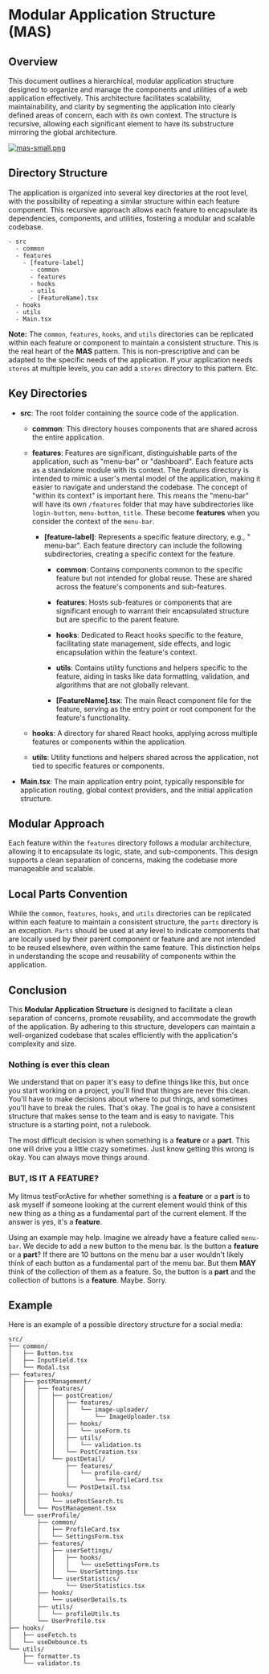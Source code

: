 # Modular Application Structure (MAS)

## Overview

This document outlines a hierarchical, modular application structure designed to
organize and manage the components and utilities of a web application
effectively. This architecture facilitates scalability, maintainability, and
clarity by segmenting the application into clearly defined areas of concern,
each with its own context. The structure is recursive, allowing each significant
element to have its substructure mirroring the global architecture.

[![mas-small.png](assets/mas-small.png)](assets/mas.png)

## Directory Structure

The application is organized into several key directories at the root level,
with the possibility of repeating a similar structure within each feature
component. This recursive approach allows each feature to encapsulate its
dependencies, components, and utilities, fostering a modular and scalable
codebase.

```
- src
  - common
  - features
    - [feature-label]
      - common
      - features
      - hooks
      - utils
      - [FeatureName].tsx
  - hooks
  - utils
  - Main.tsx
```

**Note:** The `common`, `features`, `hooks`, and `utils` directories can be
replicated within each feature or component to maintain a consistent structure.
This is the real heart of the **MAS** pattern. This is non-prescriptive and can be
adapted to the specific needs of the application. If your application needs `stores`
at multiple levels, you can add a `stores` directory to this pattern. Etc.


## Key Directories

- **src**: The root folder containing the source code of the application.

    - **common**: This directory houses components  that are shared across 
      the entire application.

    - **features**: Features are significant, distinguishable parts of the
      application, such as "menu-bar" or "dashboard". Each feature acts as a
      standalone module with its context. The _features_ directory is intended to 
      mimic a user's mental model of the application, making it easier to navigate
      and understand the codebase. The concept of "within its context" is important
      here. This means the "menu-bar" will have its own `/features` folder that may have
      subdirectories like `login-button`, `menu-button`, `title`. These become **features**
      when you consider the context of the `menu-bar`.

        - **[feature-label]**: Represents a specific feature directory, e.g., "
          menu-bar". Each feature directory can include the following
          subdirectories, creating a specific context for the feature.

            - **common**: Contains components common to the
              specific feature but not intended for global reuse. These are
              shared across the feature's components and sub-features.

            - **features**: Hosts sub-features or components that are
              significant enough to warrant their encapsulated structure but are
              specific to the parent feature.

            - **hooks**: Dedicated to React hooks specific to the feature,
              facilitating state management, side effects, and logic
              encapsulation within the feature's context.

            - **utils**: Contains utility functions and helpers specific to the
              feature, aiding in tasks like data formatting, validation, and
              algorithms that are not globally relevant.

            - **[FeatureName].tsx**: The main React component file for the
              feature, serving as the entry point or root component for the
              feature's functionality.

    - **hooks**: A directory for shared React hooks, applying across
      multiple features or components within the application.

    - **utils**: Utility functions and helpers shared across the
      application, not tied to specific features or components.

- **Main.tsx**: The main application entry point, typically responsible for
  application routing, global context providers, and the initial application
  structure.

## Modular Approach

Each feature within the `features` directory follows a modular architecture,
allowing it to encapsulate its logic, state, and sub-components. This design
supports a clean separation of concerns, making the codebase more manageable and
scalable.

## Local Parts Convention

While the `common`, `features`, `hooks`, and `utils` directories can be
replicated within each feature to maintain a consistent structure, the `parts`
directory is an exception. `Parts` should be used at any level to indicate
components that are locally used by their parent component or feature and are
not intended to be reused elsewhere, even within the same feature. This
distinction helps in understanding the scope and reusability of components
within the application.

## Conclusion

This **Modular Application Structure** is designed to facilitate a clean separation of
concerns, promote reusability, and accommodate the growth of the application. By
adhering to this structure, developers can maintain a well-organized codebase
that scales efficiently with the application's complexity and size.

### Nothing is ever this clean

We understand that on paper it's easy to define things like this, but once you start
working on a project, you'll find that things are never this clean. You'll have to
make decisions about where to put things, and sometimes you'll have to break the
rules. That's okay. The goal is to have a consistent structure that makes sense to
the team and is easy to navigate. This structure is a starting point, not a rulebook.

The most difficult decision is when something is a **feature** or a **part**. This 
one will drive you a little crazy sometimes. Just know getting this wrong is okay. You
can always move things around. 

### BUT, IS IT A FEATURE?

My litmus testForActive for whether something is a **feature** or a **part** is to ask
myself if someone looking at the current element would think of this new thing as a
thing as a fundamental part of the current element. If the answer is yes, it's a
**feature**. 

Using an example may help. Imagine we already have a feature called `menu-bar`. We
decide to add a new button to the menu bar. Is the button a **feature** or a
**part**? If there are 10 buttons on the menu bar a user wouldn't likely think
of each button as a fundamental part of the menu bar. But them **MAY** think of the 
collection of them as a feature. So, the button is a **part** and the collection
of buttons is a **feature**. Maybe. Sorry.


## Example

Here is an example of a possible directory structure for a social media:


```
src/
├── common/
│   ├── Button.tsx
│   ├── InputField.tsx
│   └── Modal.tsx
├── features/
│   ├── postManagement/
│   │   ├── features/
│   │   │   ├── postCreation/
│   │   │   │   ├── features/
│   │   │   │   │   └── image-uploader/
│   │   │   │   │       └── ImageUploader.tsx
│   │   │   │   ├── hooks/
│   │   │   │   │   └── useForm.ts
│   │   │   │   ├── utils/
│   │   │   │   │   └── validation.ts
│   │   │   │   └── PostCreation.tsx
│   │   │   └── postDetail/
│   │   │       ├── features/
│   │   │       │   └── profile-card/
│   │   │       │       └── ProfileCard.tsx
│   │   │       └── PostDetail.tsx
│   │   ├── hooks/
│   │   │   └── usePostSearch.ts
│   │   └── PostManagement.tsx
│   └── userProfile/
│       ├── common/
│       │   ├── ProfileCard.tsx
│       │   └── SettingsForm.tsx
│       ├── features/
│       │   ├── userSettings/
│       │   │   ├── hooks/
│       │   │   │   └── useSettingsForm.ts
│       │   │   └── UserSettings.tsx
│       │   └── userStatistics/
│       │       └── UserStatistics.tsx
│       ├── hooks/
│       │   └── useUserDetails.ts
│       ├── utils/
│       │   └── profileUtils.ts
│       └── UserProfile.tsx
├── hooks/
│   ├── useFetch.ts
│   └── useDebounce.ts
└── utils/
    ├── formatter.ts
    └── validator.ts
```